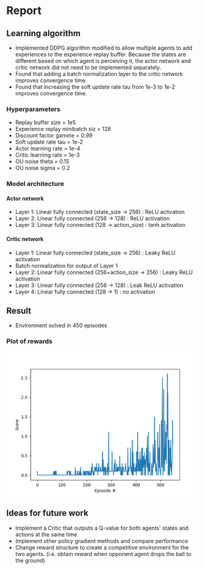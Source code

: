 # Report
## Learning algorithm
- Implemented DDPG algorithm modified to allow multiple agents to add experiences to the experience replay buffer. Because the states are different based on which agent is perceiving it, the actor network and critic network did not need to be implemented separately.
- Found that adding a batch normalization layer to the critic network improves convergence time.
- Found that increasing the soft update rate tau from 1e-3 to 1e-2 improves convergence time.
  
### Hyperparameters
- Replay buffer size = 1e5
- Experience replay minibatch siz = 128 
- Discount factor gamme = 0.99
- Soft update rate tau = 1e-2   
- Actor learning rate = 1e-4    
- Critic learning rate = 1e-3     
- OU noise theta = 0.15
- OU noise sigma = 0.2

### Model architecture
#### Actor network
- Layer 1: Linear fully connected (state_size -> 256) : ReLU activation
- Layer 2: Linear fully connected (256 -> 128) : ReLU activation
- Layer 3: Linear fully connected (128 -> action_size) : tanh activation

#### Critic network
- Layer 1: Linear fully connected (state_size -> 256) : Leaky ReLU activation
- Batch normalization for output of Layer 1
- Layer 2: Linear fully connected (256+action_size -> 256) : Leaky ReLU activation
- Layer 3: Linear fully connected (256 -> 128) : Leak ReLU activation
- Layer 4: Linear fully connected (128 -> 1) : no activation
  
## Result
- Environment solved in 450 episodes
  
### Plot of rewards
![Alt Text](Figure_1.png)


## Ideas for future work
- Implement a Critic that outputs a Q-value for both agents' states and actions at the same time
- Implement other policy gradient methods and compare performance
- Change reward structure to create a competitive environment for the two agents. (i.e. obtain reward when opponent agent drops the ball to the ground)
